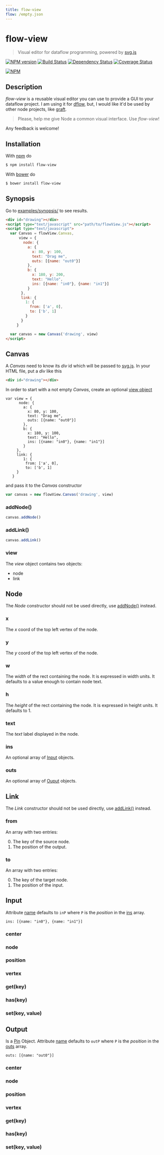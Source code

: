 ```yaml
---
title: flow-view
flow: /empty.json
---
```

# flow-view

> Visual editor for dataflow programming, powered by [svg.js][1]

[![NPM version](https://badge.fury.io/js/flow-view.png)](http://badge.fury.io/js/flow-view) [![Build Status](https://travis-ci.org/fibo/flow-view.png?branch=master)](https://travis-ci.org/fibo/flow-view.png?branch=master) [![Dependency Status](https://gemnasium.com/fibo/flow-view.png)](https://gemnasium.com/fibo/flow-view) [![Coverage Status](https://coveralls.io/repos/fibo/flow-view/badge.svg?branch=master)](https://coveralls.io/r/fibo/flow-view?branch=master)

[![NPM](https://nodei.co/npm-dl/flow-view.png)](https://nodei.co/npm-dl/flow-view/)

## Description

*flow-view* is a reusable visual editor you can use to provide a GUI to your dataflow project. I am using it for [dflow](http://g14n.info/dflow), but, I would like it'd be used by other node projects, like [graft](https://github.com/GraftJS/graft).

> Please, help me give Node a common visual interface. Use *flow-view*!

Any feedback is welcome!

## Installation

With [npm](https://npmjs.org/) do

```bash
$ npm install flow-view
```

With [bower](http://bower.io/) do

```bash
$ bower install flow-view
```

## Synopsis

Go to [examples/synopsis/](http://g14n.info/flow-view/examples/synopsis.html) to see results.

```html
<div id="drawing"></div>
<script type="text/javascript" src="path/to/flowView.js"></script>
<script type="text/javascript">
  var Canvas = flowView.Canvas,
      view = {
        node: {
          a: {
            x: 80, y: 100,
            text: "Drag me",
            outs: [{name: "out0"}]
          },
          b: {
            x: 180, y: 200,
            text: "Hello",
            ins: [{name: "in0"}, {name: "in1"}]
          }
       },
       link: {
         1: {
           from: ['a', 0],
           to: ['b', 1]
         }
       }
     }

  var canvas = new Canvas('drawing', view)
</script>
```

## Canvas

A *Canvas* need to know its *div* id which will be passed to [svg.js][1]. In your HTML file, put a *div* like this

```html
<div id="drawing"></div>
```

In order to start with a not empty *Canvas*, create an optional [view object](#view)


```
var view = {
      node: {
        a: {
          x: 80, y: 100,
          text: "Drag me",
          outs: [{name: "out0"}]
        },
        b: {
          x: 180, y: 100,
          text: "Hello",
          ins: [{name: "in0"}, {name: "in1"}]
        }
     },
     link: {
        1: {
         from: ['a', 0],
         to: ['b', 1]
     }
   }
```

and pass it to the *Canvas* constructor

```js
var canvas = new flowView.Canvas('drawing', view)
```

### addNode()

```js
canvas.addNode()
```

### addLink()

```js
canvas.addLink()
```

### view

The *view* object contains two objects:

  * node
  * link


## Node

The *Node* constructor should not be used directly, use [addNode()](#addnode) instead.

### x

The *x* coord of the top left vertex of the node.

### y

The *y* coord of the top left vertex of the node.

### w

The *width* of the rect containing the node. It is expressed in width units.
It defaults to a value enough to contain node text.

### h

The *height* of the rect containing the node. It is expressed in height units.
It defaults to 1.

### text

The *text* label displayed in the node.

### ins

An optional array of [Input](#input) objects.

### outs

An optional array of [Ouput](#output) objects.

## Link

The *Link* constructor should not be used directly, use [addLink()](#addlink) instead.

### from

An array with two entries:

  0. The key of the source node.
  1. The position of the output.

### to

An array with two entries:

  0. The key of the target node.
  1. The position of the input.

## Input

Attribute [name](#name) defaults to `inP` where `P` is the *position* in the [ins](#ins) array.

```
ins: [{name: "in0"}, {name: "in1"}]
```

### center

### node

### position

### vertex

### get(key)

### has(key)

### set(key, value)

## Output

Is a [Pin](#pin) Object. Attribute [name](#name) defaults to `outP` where `P` is the *position* in the [outs](#outs) array.

```
outs: [{name: "out0"}]
```

### center

### node

### position

### vertex

### get(key)

### has(key)

### set(key, value)

  [1]: http://svgjs.com/ "SVG.js"

